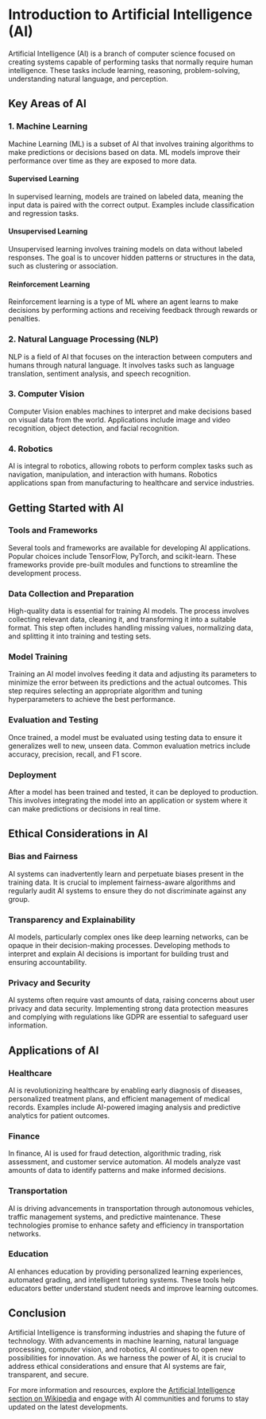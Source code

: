 # Introduction to Artificial Intelligence (AI)

Artificial Intelligence (AI) is a branch of computer science focused on
creating systems capable of performing tasks that normally require human
intelligence. These tasks include learning, reasoning, problem-solving,
understanding natural language, and perception.

## Key Areas of AI

### 1. Machine Learning
Machine Learning (ML) is a subset of AI that involves training algorithms to
make predictions or decisions based on data. ML models improve their
performance over time as they are exposed to more data.

#### Supervised Learning
In supervised learning, models are trained on labeled data, meaning the input
data is paired with the correct output. Examples include classification and
regression tasks.

#### Unsupervised Learning
Unsupervised learning involves training models on data without labeled
responses. The goal is to uncover hidden patterns or structures in the data,
such as clustering or association.

#### Reinforcement Learning
Reinforcement learning is a type of ML where an agent learns to make decisions
by performing actions and receiving feedback through rewards or penalties.

### 2. Natural Language Processing (NLP)
NLP is a field of AI that focuses on the interaction between computers and
humans through natural language. It involves tasks such as language
translation, sentiment analysis, and speech recognition.

### 3. Computer Vision
Computer Vision enables machines to interpret and make decisions based on
visual data from the world. Applications include image and video recognition,
object detection, and facial recognition.

### 4. Robotics
AI is integral to robotics, allowing robots to perform complex tasks such as
navigation, manipulation, and interaction with humans. Robotics applications
span from manufacturing to healthcare and service industries.

## Getting Started with AI

### Tools and Frameworks
Several tools and frameworks are available for developing AI applications.
Popular choices include TensorFlow, PyTorch, and scikit-learn. These frameworks
provide pre-built modules and functions to streamline the development process.

### Data Collection and Preparation
High-quality data is essential for training AI models. The process involves
collecting relevant data, cleaning it, and transforming it into a suitable
format. This step often includes handling missing values, normalizing data,
and splitting it into training and testing sets.

### Model Training
Training an AI model involves feeding it data and adjusting its parameters to
minimize the error between its predictions and the actual outcomes. This step
requires selecting an appropriate algorithm and tuning hyperparameters to
achieve the best performance.

### Evaluation and Testing
Once trained, a model must be evaluated using testing data to ensure it
generalizes well to new, unseen data. Common evaluation metrics include
accuracy, precision, recall, and F1 score.

### Deployment
After a model has been trained and tested, it can be deployed to production.
This involves integrating the model into an application or system where it can
make predictions or decisions in real time.

## Ethical Considerations in AI

### Bias and Fairness
AI systems can inadvertently learn and perpetuate biases present in the
training data. It is crucial to implement fairness-aware algorithms and
regularly audit AI systems to ensure they do not discriminate against any
group.

### Transparency and Explainability
AI models, particularly complex ones like deep learning networks, can be
opaque in their decision-making processes. Developing methods to interpret and
explain AI decisions is important for building trust and ensuring accountability.

### Privacy and Security
AI systems often require vast amounts of data, raising concerns about user
privacy and data security. Implementing strong data protection measures and
complying with regulations like GDPR are essential to safeguard user
information.

## Applications of AI

### Healthcare
AI is revolutionizing healthcare by enabling early diagnosis of diseases,
personalized treatment plans, and efficient management of medical records.
Examples include AI-powered imaging analysis and predictive analytics for
patient outcomes.

### Finance
In finance, AI is used for fraud detection, algorithmic trading, risk
assessment, and customer service automation. AI models analyze vast amounts of
data to identify patterns and make informed decisions.

### Transportation
AI is driving advancements in transportation through autonomous vehicles,
traffic management systems, and predictive maintenance. These technologies
promise to enhance safety and efficiency in transportation networks.

### Education
AI enhances education by providing personalized learning experiences,
automated grading, and intelligent tutoring systems. These tools help educators
better understand student needs and improve learning outcomes.

## Conclusion

Artificial Intelligence is transforming industries and shaping the future of
technology. With advancements in machine learning, natural language
processing, computer vision, and robotics, AI continues to open new
possibilities for innovation. As we harness the power of AI, it is crucial to
address ethical considerations and ensure that AI systems are fair,
transparent, and secure.

For more information and resources, explore the [Artificial Intelligence
section on Wikipedia](https://en.wikipedia.org/wiki/Artificial_intelligence)
and engage with AI communities and forums to stay updated on the latest
developments.
